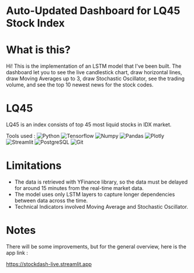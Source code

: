 # Auto-Updated Dashboard for LQ45 Stock Index
 
# What is this?
Hi! This is the implementation of an LSTM model that I've been built. The dashboard let you to see the live candlestick chart, draw horizontal lines, draw Moving Averages up to 3, draw Stochastic Oscillator, see the trading volume, and see the top 10 newest news for the stock codes.

# LQ45
LQ45 is an index consists of top 45 most liquid stocks in IDX market.

Tools used :
![Python](https://img.shields.io/badge/Python-FFD43B?style=for-the-badge&logo=python&logoColor=blue) ![Tensorflow](https://img.shields.io/badge/TensorFlow-FF6F00?style=for-the-badge&logo=tensorflow&logoColor=white) ![Numpy](https://img.shields.io/badge/Numpy-777BB4?style=for-the-badge&logo=numpy&logoColor=white) ![Pandas](https://img.shields.io/badge/Pandas-2C2D72?style=for-the-badge&logo=pandas&logoColor=white) ![Plotly](https://img.shields.io/badge/Plotly-239120?style=for-the-badge&logo=plotly&logoColor=white) ![Streamlit](https://img.shields.io/badge/Streamlit-FF4B4B?style=for-the-badge&logo=Streamlit&logoColor=white) ![PostgreSQL](https://img.shields.io/badge/PostgreSQL-316192?style=for-the-badge&logo=postgresql&logoColor=white) ![Git](https://img.shields.io/badge/GIT-E44C30?style=for-the-badge&logo=git&logoColor=white)

# Limitations
- The data is retrieved with YFinance library, so the data must be delayed for around 15 minutes from the real-time market data.
- The model uses only LSTM layers to capture longer dependencies between data across the time.
- Technical Indicators involved Moving Average and Stochastic Oscillator.

# Notes
There will be some improvements, but for the general overview, here is the app link :

https://stockdash-live.streamlit.app